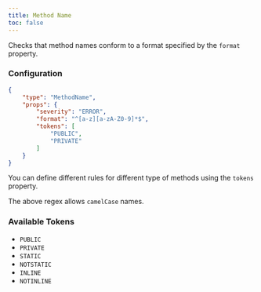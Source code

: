 ```yaml
---
title: Method Name
toc: false
---
```


Checks that method names conform to a format specified by the `format` property.

### Configuration

```json
{
    "type": "MethodName",
    "props": {
        "severity": "ERROR",
        "format": "^[a-z][a-zA-Z0-9]*$",
        "tokens": [
            "PUBLIC",
            "PRIVATE"
        ]
    }
}
```

You can define different rules for different type of methods using the `tokens` property.

The above regex allows `camelCase` names.

### Available Tokens

- `PUBLIC`
- `PRIVATE`
- `STATIC`
- `NOTSTATIC`
- `INLINE`
- `NOTINLINE`
